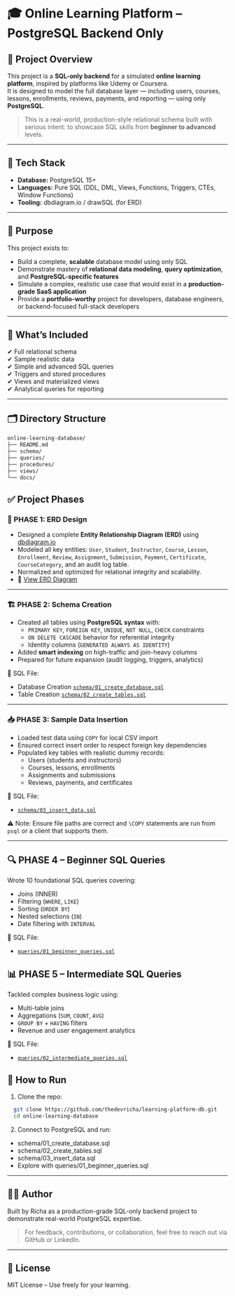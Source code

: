 # 🎓 Online Learning Platform – PostgreSQL Backend Only

## 📘 Project Overview

This project is a **SQL-only backend** for a simulated **online learning platform**, inspired by platforms like Udemy or Coursera.  
It is designed to model the full database layer — including users, courses, lessons, enrollments, reviews, payments, and reporting — using only **PostgreSQL**.

> This is a real-world, production-style relational schema built with serious intent: to showcase SQL skills from **beginner to advanced** levels.

---

## 🧱 Tech Stack

- **Database:** PostgreSQL 15+
- **Languages:** Pure SQL (DDL, DML, Views, Functions, Triggers, CTEs, Window Functions)
- **Tooling:** dbdiagram.io / drawSQL (for ERD)

---

## 🎯 Purpose

This project exists to:

- Build a complete, **scalable** database model using only SQL
- Demonstrate mastery of **relational data modeling**, **query optimization**, and **PostgreSQL-specific features**
- Simulate a complex, realistic use case that would exist in a **production-grade SaaS application**
- Provide a **portfolio-worthy** project for developers, database engineers, or backend-focused full-stack developers

---

## 🧪 What’s Included

✔ Full relational schema  
✔ Sample realistic data  
✔ Simple and advanced SQL queries  
✔ Triggers and stored procedures  
✔ Views and materialized views  
✔ Analytical queries for reporting

---

## 🗂 Directory Structure

```bash
online-learning-database/
├── README.md
├── schema/
├── queries/
├── procedures/
├── views/
└── docs/
```

## ✅ Project Phases

### 📐 PHASE 1: ERD Design

- Designed a complete **Entity Relationship Diagram (ERD)** using [dbdiagram.io](https://dbdiagram.io/)
- Modeled all key entities: `User`, `Student`, `Instructor`, `Course`, `Lesson`, `Enrollment`, `Review`, `Assignment`, `Submission`, `Payment`, `Certificate`, `CourseCategory`, and an audit log table.
- Normalized and optimized for relational integrity and scalability.
- 📎 [View ERD Diagram](./docs/ERD.png)

---

### 🏗️ PHASE 2: Schema Creation

- Created all tables using **PostgreSQL syntax** with:
  - `PRIMARY KEY`, `FOREIGN KEY`, `UNIQUE`, `NOT NULL`, `CHECK` constraints
  - `ON DELETE CASCADE` behavior for referential integrity
  - Identity columns (`GENERATED ALWAYS AS IDENTITY`)
- Added **smart indexing** on high-traffic and join-heavy columns
- Prepared for future expansion (audit logging, triggers, analytics)

📁 SQL File:
- Database Creation [`schema/01_create_database.sql`](./schema/01_create_database.sql)
- Table Creation [`schema/02_create_tables.sql`](./schema/02_create_tables.sql)

---

### 📥 PHASE 3: Sample Data Insertion

- Loaded test data using `COPY` for local CSV import
- Ensured correct insert order to respect foreign key dependencies
- Populated key tables with realistic dummy records:
  - Users (students and instructors)
  - Courses, lessons, enrollments
  - Assignments and submissions
  - Reviews, payments, and certificates

📁 SQL File:
- [`schema/03_insert_data.sql`](./schema/03_insert_data.sql)

⚠️ Note: Ensure file paths are correct and `\COPY` statements are run from `psql` or a client that supports them.

---

## 🔍 PHASE 4 – Beginner SQL Queries

Wrote 10 foundational SQL queries covering:
- Joins (INNER)
- Filtering (`WHERE`, `LIKE`)
- Sorting (`ORDER BY`)
- Nested selections (`IN`)
- Date filtering with `INTERVAL`

📁 SQL File:
- [`queries/01_beginner_queries.sql`](./queries/01_beginner_queries.sql)

## 📊 PHASE 5 – Intermediate SQL Queries

Tackled complex business logic using:
- Multi-table joins
- Aggregations (`SUM`, `COUNT`, `AVG`)
- `GROUP BY` + `HAVING` filters
- Revenue and user engagement analytics

📁 SQL File:
- [`queries/02_intermediate_queries.sql`](./queries/02_intermediate_queries.sql)

## 📌 How to Run
1. Clone the repo:
  ```bash
    git clone https://github.com/thedevricha/learning-platform-db.git
    cd online-learning-database
  ```
2. Connect to PostgreSQL and run:
  - schema/01_create_database.sql
  - schema/02_create_tables.sql
  - schema/03_insert_data.sql
  - Explore with queries/01_beginner_queries.sql
---
## 👨‍💻 Author

Built by Richa as a production-grade SQL-only backend project to demonstrate real-world PostgreSQL expertise.
> For feedback, contributions, or collaboration, feel free to reach out via GitHub or LinkedIn.
---
## 🔗 License
MIT License – Use freely for your learning.